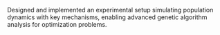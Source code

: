 
Designed and implemented an experimental setup simulating population dynamics with key mechanisms, enabling advanced genetic algorithm analysis for optimization problems.
